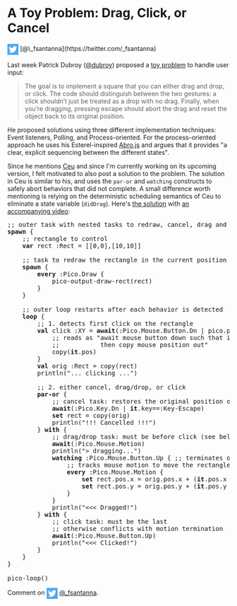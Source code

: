 # A Toy Problem: Drag, Click, or Cancel

<img src="twitter.png" style="vertical-align:middle">
[@\_fsantanna](https://twitter.com/_fsantanna)

Last week Patrick Dubroy ([@dubroy][0]) proposed a [toy problem][1] to handle
user input:

> The goal is to implement a square that you can either drag and drop, or
> click. The code should distinguish between the two gestures: a click
> shouldn’t just be treated as a drop with no drag. Finally, when you’re
> dragging, pressing escape should abort the drag and reset the object back to
> its original position.

He proposed solutions using three different implementation techniques:
    Event listeners, Polling, and Process-oriented.
For the process-oriented approach he uses his Esterel-inspired [Abro.js][2] and
argues that it provides "a clear, explicit sequencing between the different
states".

Since he mentions [Ceu][3] and since I'm currently working on its upcoming
version, I felt motivated to also post a solution to the problem.
The solution in Ceu is similar to his, and uses the `par-or` and `watching`
constructs to safely abort behaviors that did not complete.
A small difference worth mentioning is relying on the deterministic scheduling
semantics of Ceu to eliminate a state variable (`didDrag`).
Here's [the solution][4] with [an accompanying video][5]:

<pre>
;; outer task with nested tasks to redraw, cancel, drag and drop, and click
<b>spawn</b> {
    ;; rectangle to control
    <b>var</b> rect :Rect = [[0,0],[10,10]]

    ;; task to redraw the rectangle in the current position
    <b>spawn</b> {
        <b>every</b> :Pico.Draw {
            pico-output-draw-rect(rect)
        }
    }

    ;; outer loop restarts after each behavior is detected
    <b>loop</b> {
        ;; 1. detects first click on the rectangle
        <b>val</b> click :XY = <b>await</b>(:Pico.Mouse.Button.Dn | pico.point-vs-rect?(<b>it</b>.pos,rect)) {
            ;; reads as "await mouse button down such that it is inside rect,
            ;;           then copy mouse position out"
            copy(<b>it</b>.pos)
        }
        <b>val</b> orig :Rect = copy(rect)
        println("... clicking ...")

        ;; 2. either cancel, drag/drop, or click
        <b>par-or</b> {
            ;; cancel task: restores the original position on key ESC
            <b>await</b>(:Pico.Key.Dn | <b>it</b>.key==:Key-Escape)
            <b>set</b> rect = copy(orig)
            println("!!! Cancelled !!!")
        } <b>with</b> {
            ;; drag/drop task: must be before click (see below)
            <b>await</b>(:Pico.Mouse.Motion)
            println("> dragging...")
            <b>watching</b> :Pico.Mouse.Button.Up { ;; terminates on mouse up
                ;; tracks mouse motion to move the rectangle
                <b>every</b> :Pico.Mouse.Motion {
                    <b>set</b> rect.pos.x = orig.pos.x + (<b>it</b>.pos.x - click.x)
                    <b>set</b> rect.pos.y = orig.pos.y + (<b>it</b>.pos.y - click.y)
                }
            }
            println("<<< Dragged!")
        } <b>with</b> {
            ;; click task: must be the last
            ;; otherwise conflicts with motion termination
            <b>await</b>(:Pico.Mouse.Button.Up)
            println("<<< Clicked!")
        }
    }
}

pico-loop()
</pre>

Comment on <img src="twitter.png" style="vertical-align:middle">
[@\_fsantanna](https://twitter.com/_fsantanna/status/1495115884637134852).

[0]: https://twitter.com/dubroy
[1]: https://dubroy.com/blog/three-ways-of-handling-user-input/
[2]: https://github.com/pdubroy/abro
[3]: https://github.com/fsantanna/dceu
[4]: https://github.com/fsantanna/pico-ceu/blob/main/tst/click-drag-cancel-x.ceu
[5]: https://youtu.be/eC1d5MevRbg

